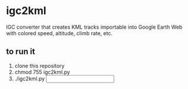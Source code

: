 # igc2kml
IGC converter that creates KML tracks importable into Google Earth Web with colored speed, altitude, climb rate, etc.

## to run it
1. clone this repository
2. chmod 755 igc2kml.py
3. ./igc2kml.py <input file.igc>
